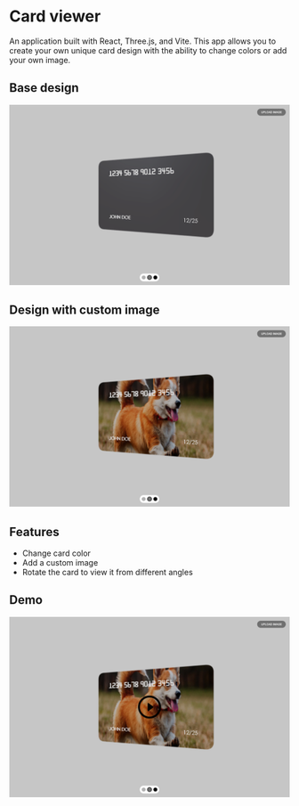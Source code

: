 # Card viewer

An application built with React, Three.js, and Vite. This app allows you to create your own unique card design with the ability to change colors or add your own image.

## Base design

![Base design](/demo-base.png)

## Design with custom image

![Design with custom image](/demo-with-image.png)

## Features

- Change card color
- Add a custom image
- Rotate the card to view it from different angles

## Demo

[![Watch the video](/video-preview.jpg)](https://drive.google.com/file/d/13RKnx45fixw5XJK243BWF2Zo1liGr3et/view?usp=sharing)
